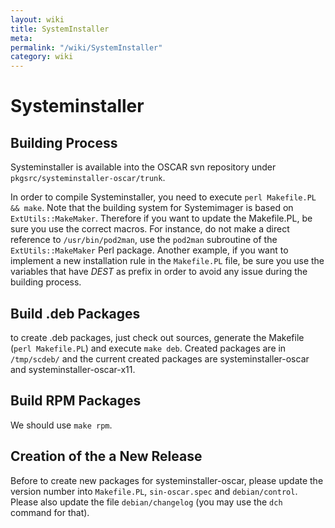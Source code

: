 ```yaml
---
layout: wiki
title: SystemInstaller
meta: 
permalink: "/wiki/SystemInstaller"
category: wiki
---
```

<!-- Name: SystemInstaller -->
<!-- Version: 3 -->
<!-- Author: valleegr -->

# Systeminstaller

## Building Process

Systeminstaller is available into the OSCAR svn repository under `pkgsrc/systeminstaller-oscar/trunk`.

In order to compile Systeminstaller, you need to execute `perl Makefile.PL && make`. Note that the building system for Systemimager is based on `ExtUtils::MakeMaker`. Therefore if you want to update the Makefile.PL, be sure you use the correct macros. For instance, do not make a direct reference to `/usr/bin/pod2man`, use the `pod2man` subroutine of the `ExtUtils::MakeMaker` Perl package. Another example, if you want to implement a new installation rule in the `Makefile.PL` file, be sure you use the variables that have *DEST* as prefix in order to avoid any issue during the building process.

## Build .deb Packages

to create .deb packages, just check out sources, generate the Makefile (`perl Makefile.PL`) and execute `make deb`. Created packages are in `/tmp/scdeb/` and the current created packages are systeminstaller-oscar and systeminstaller-oscar-x11.

## Build RPM Packages

We should use `make rpm`.

## Creation of the a New Release

Before to create new packages for systeminstaller-oscar, please update the version number into `Makefile.PL`, `sin-oscar.spec` and `debian/control`. Please also update the file `debian/changelog` (you may use the `dch` command for that).